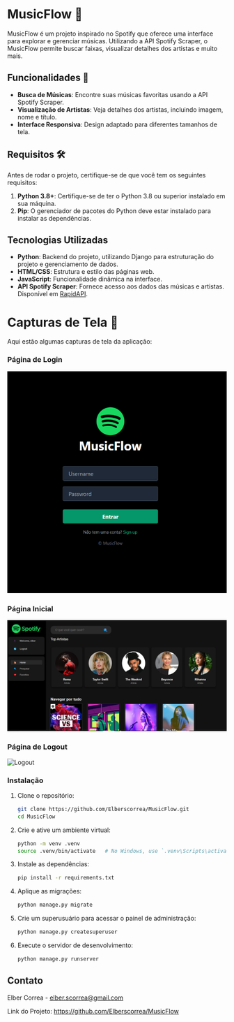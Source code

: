 # MusicFlow 🎵

MusicFlow é um projeto inspirado no Spotify que oferece uma interface para explorar e gerenciar músicas. Utilizando a API Spotify Scraper, o MusicFlow permite buscar faixas, visualizar detalhes dos artistas e muito mais.

## Funcionalidades 🚀

- **Busca de Músicas**: Encontre suas músicas favoritas usando a API Spotify Scraper.
- **Visualização de Artistas**: Veja detalhes dos artistas, incluindo imagem, nome e título.
- **Interface Responsiva**: Design adaptado para diferentes tamanhos de tela.

## Requisitos 🛠️

Antes de rodar o projeto, certifique-se de que você tem os seguintes requisitos:

1. **Python 3.8+**: Certifique-se de ter o Python 3.8 ou superior instalado em sua máquina.
2. **Pip**: O gerenciador de pacotes do Python deve estar instalado para instalar as dependências.

## Tecnologias Utilizadas

- **Python**: Backend do projeto, utilizando Django para estruturação do projeto e gerenciamento de dados.
- **HTML/CSS**: Estrutura e estilo das páginas web.
- **JavaScript**: Funcionalidade dinâmica na interface.
- **API Spotify Scraper**: Fornece acesso aos dados das músicas e artistas. Disponível em [RapidAPI](https://rapidapi.com).


# Capturas de Tela 📸

Aqui estão algumas capturas de tela da aplicação:

### Página de Login
![Login](images/login.png)

### Página Inicial
![Home](images/home.png)

### Página de Logout
![Logout](images/logout.png)


### Instalação

1. Clone o repositório:

   ```sh
   git clone https://github.com/Elberscorrea/MusicFlow.git
   cd MusicFlow
   
2. Crie e ative um ambiente virtual:

   ```sh
   python -m venv .venv
   source .venv/bin/activate   # No Windows, use `.venv\Scripts\activate`

3. Instale as dependências:

   ```sh
   pip install -r requirements.txt

4. Aplique as migrações:

   ```sh
   python manage.py migrate

5. Crie um superusuário para acessar o painel de administração:

   ```sh
   python manage.py createsuperuser

6. Execute o servidor de desenvolvimento:

   ```sh
   python manage.py runserver


## Contato

Elber Correa - elber.scorrea@gmail.com

Link do Projeto: https://github.com/Elberscorrea/MusicFlow


